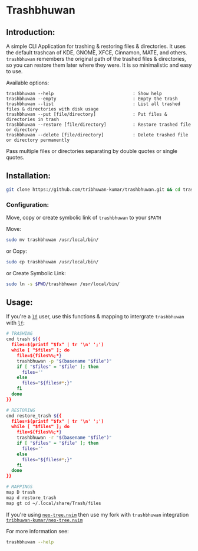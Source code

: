 # Trashbhuwan

## Introduction:
A simple CLI Application for trashing & restoring files & directories. It uses the default trashcan of KDE, GNOME, XFCE, Cinnamon, MATE, and others. `trashbhuwan` remembers the original path of the trashed files & directories, so you can restore them later where they were. It is so minimalistic and easy to use.

Available options:

    trashbhuwan --help                              : Show help
    trashbhuwan --empty                             : Empty the trash
    trashbhuwan --list                              : List all trashed files & directories with disk usage
    trashbhuwan --put [file/directory]              : Put files & directories in trash
    trashbhuwan --restore [file/directory]          : Restore trashed file or directory
    trashbhuwan --delete [file/directory]           : Delete trashed file or directory permanently

Pass multiple files or directories separating by double quotes or single quotes.

## Installation:
```bash
git clone https://github.com/tribhuwan-kumar/trashbhuwan.git && cd trashbhuwan
```

### Configuration:
Move, copy or create symbolic link of `trashbhuwan` to your `$PATH`

Move:
```bash
sudo mv trashbhuwan /usr/local/bin/
```
or Copy:
```bash
sudo cp trashbhuwan /usr/local/bin/
```
or Create Symbolic Link:
```bash
sudo ln -s $PWD/trashbhuwan /usr/local/bin/
```

## Usage:
If you're a [`lf`](https://github.com/gokcehan/lf) user, use this functions & mapping to intergrate `trashbhuwan` with [`lf`](https://github.com/gokcehan/lf):
```bash
# TRASHING
cmd trash ${{
  files=$(printf "$fx" | tr '\n' ';')
  while [ "$files" ]; do
    file=${files%%;*}
    trashbhuwan -p "$(basename "$file")" 
    if [ "$files" = "$file" ]; then
      files=''
    else
      files="${files#*;}"
    fi
  done
}}

# RESTORING
cmd restore_trash ${{
  files=$(printf "$fx" | tr '\n' ';')
  while [ "$files" ]; do
    file=${files%%;*}
    trashbhuwan -r "$(basename "$file")" 
    if [ "$files" = "$file" ]; then
      files=''
    else
      files="${files#*;}"
    fi
  done 
}}

# MAPPINGS
map D trash
map d restore_trash
map gt cd ~/.local/share/Trash/files
```
If you're using [`neo-tree.nvim`](https://github.com/nvim-neo-tree/neo-tree.nvim) then use my fork with `trashbhuwan` integration [`tribhuwan-kumar/neo-tree.nvim`](https://github.com/tribhuwan-kumar/neo-tree.nvim)

For more information see:
```bash
trashbhuwan --help
```
